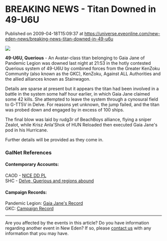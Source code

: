# BREAKING NEWS - Titan Downed in 49-U6U
Published on 2009-04-18T15:09:37 at https://universe.eveonline.com/new-eden-news/breaking-news-titan-downed-in-49-u6u

![](http://www.eve-ic.net/media/assets/icarticlebanner.png)  
  
**49-U6U, Querious** \- An Avatar-class titan belonging to Gaia Jane of Pandemic Legion was downed last night at 21:53 in the hotly contested Querious system of 49-U6U by combined forces from the Greater KenZoku Community (also known as the GKC), KenZoku, Against ALL Authorities and the allied alliances known as Stainwagon.

Details are sparse at present but it appears the titan had been involved in a battle in the system some half hour earlier, in which Gaia Jane claimed some 42 kills. She attempted to leave the system through a cynosural field to G-TT5V in Delve. For reasons yet unknown, the jump failed, and the titan was probed down and engaged by in excess of 100 ships.

The final blow was laid by rudg3r of BeachBoys alliance, flying a sniper Zealot, while Krisz Anla'Shok of HUN Reloaded then executed Gaia Jane's pod in his Hurricane.

Further details will be provided as they come in.

### GalNet References

#### Contemporary Accounts:

CAOD - [NICE DD PL](http://www.eve-ic.net/media/igbd/igbd.php?faction=ic&url=http%3A%2F%2Fwww.eveonline.com%2Fingameboard.asp%3Fa%3Dtopic%26threadID%3D1052241)  
SHC - [Delve, Querious and regions abound](http://www.eve-ic.net/media/igbd/igbd.php?faction=ic&url=http%3A%2F%2Fwww.scrapheap-challenge.com%2Fviewtopic.php%3Fp%3D814565%23814565)

#### Campaign Records:

Pandemic Legion: [Gaia Jane's Record](http://www.eve-ic.net/media/igbd/igbd.php?faction=ic&url=https%3A%2F%2Fwww.pandemic-legion.com%2Fkillboard%2Fview_pilot.php%3Fid%3DGaia%2520Jane%26start_ship%3D0%26end_ship%3D100000%26type%3Dkills%26start%3D0)  
GKC: [Campaign Record](http://www.eve-ic.net/media/igbd/igbd.php?faction=ic&url=http%3A%2F%2Fwww.gbckillboard.com%2F%3Fa%3Dkill_detail%26kll_id%3D25097)

 

* * *

Are you affected by the events in this article? Do you have information regarding another event in New Eden? If so, please [contact us](http://myeve.eve-online.com/news.asp?a=submitrp) with any information that you may have.
